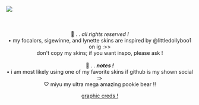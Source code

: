 <p align="center"> <img align="left" src="https://64.media.tumblr.com/e52196a6716d85aea80b3378e0e78b63/55a8e7cdad7dc996-77/s500x750/d41d2cd8d351ddbeffd058f70d1328e67dd7570e.gifv">
<br/>
<br/>
<br/>
<br/>
  💭 . . <i> all rights reserved ! </i> </b> <br>
• my focalors, sigewinne, and lynette skins are inspired by @littledollyboo1 on ig :>> <br>
don't copy my skins; if you want inspo, please ask ! <br>
  <br>
 🦢 . . <b> <i> notes ! </i> </b> <br>
• i am most likely using one of my favorite skins if github is my shown social :> <br>
  ♡ miyu my ultra mega amazing pookie bear !! 
<br/>
<p align="center"> <a href="https://www.tumblr.com/puresel"> graphic creds ! </a> </p>
